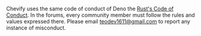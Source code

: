 Chevify uses the same code of conduct of Deno the
[Rust's Code of Conduct](https://www.rust-lang.org/policies/code-of-conduct). In
the forums, every community member must follow the rules and values expressed
there. Please email teodev1611@gmail.com to report any instance of misconduct.
